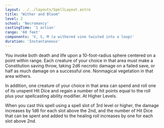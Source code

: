 ```yaml
---
layout: ../../layouts/SpellLayout.astro
title: "Wither and Bloom"
level: 2
school: 'Necromancy'
castingTime: '1 action'
range: '60 feet'
components: 'V, S, M (a withered vine twisted into a loop)'
duration: 'Instantaneous'
---
```


You invoke both death and life upon a 10-foot-radius sphere centered on a point within range. Each creature of your choice in that area must make a Constitution saving throw, taking 2d6 necrotic damage on a failed save, or half as much damage on a successful one. Nonmagical vegetation in that area withers.

In addition, one creature of your choice in that area can spend and roll one of its unspent Hit Dice and regain a number of hit points equal to the roll plus your spellcasting ability modifier.
At Higher Levels.

When you cast this spell using a spell slot of 3rd level or higher, the damage increases by 1d6 for each slot above the 2nd, and the number of Hit Dice that can be spent and added to the healing roll increases by one for each slot above 2nd.
